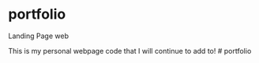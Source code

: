 # portfolio
Landing Page web 

This is my personal webpage code that I will continue to add to!
#   p o r t f o l i o  
 